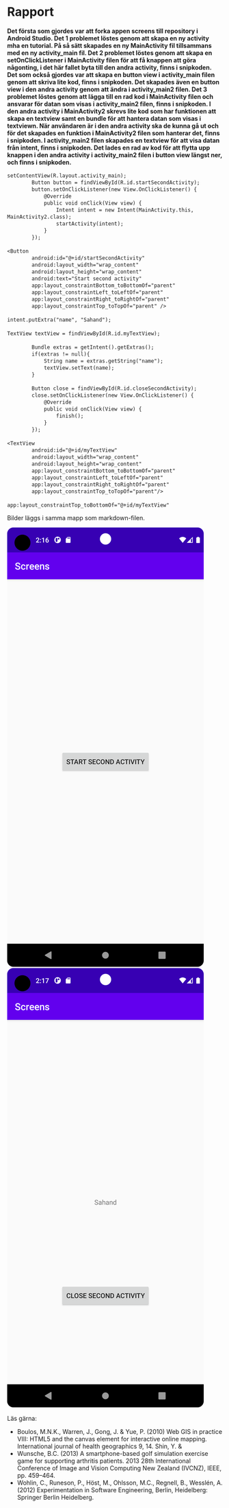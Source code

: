 
# Rapport

**Det första som gjordes var att forka appen screens till repository i Android Studio. 
Det 1 problemet löstes genom att skapa en ny activity mha en tutorial. På så sätt skapades en 
ny MainActivity fil tillsammans med en ny activity_main fil.
Det 2 problemet löstes genom att skapa en setOnClickListener i MainActivity filen för att få knappen
att göra någonting, i det här fallet byta till den andra activity, finns i snipkoden. Det som också 
gjordes var att skapa en button view i activity_main filen genom att skriva lite kod, finns i snipkoden. 
Det skapades även en button view i den andra activity genom att ändra i activity_main2 filen.
Det 3 problemet löstes genom att lägga till en rad kod i MainActivity filen och ansvarar för datan 
som visas i activity_main2 filen, finns i snipkoden. I den andra activity i MainActivity2 skrevs lite
kod som har funktionen att skapa en textview samt en bundle för att hantera datan som visas i textviewn.
När användaren är i den andra activity ska de kunna gå ut och för det skapades en funktion i MainActivity2 filen
som hanterar det, finns i snipkoden. I activity_main2 filen skapades en textview för att visa datan från intent,
finns i snipkoden. Det lades en rad av kod för att flytta upp knappen i den andra activity i activity_main2 filen
i button view längst ner, och finns i snipkoden.**

```
setContentView(R.layout.activity_main);
        Button button = findViewById(R.id.startSecondActivity);
        button.setOnClickListener(new View.OnClickListener() {
            @Override
            public void onClick(View view) {
                Intent intent = new Intent(MainActivity.this, MainActivity2.class);
                startActivity(intent);
            }
        });
        
<Button
        android:id="@+id/startSecondActivity"
        android:layout_width="wrap_content"
        android:layout_height="wrap_content"
        android:text="Start second activity"
        app:layout_constraintBottom_toBottomOf="parent"
        app:layout_constraintLeft_toLeftOf="parent"
        app:layout_constraintRight_toRightOf="parent"
        app:layout_constraintTop_toTopOf="parent" />
        
intent.putExtra("name", "Sahand");

TextView textView = findViewById(R.id.myTextView);

        Bundle extras = getIntent().getExtras();
        if(extras != null){
            String name = extras.getString("name");
            textView.setText(name);
        }

        Button close = findViewById(R.id.closeSecondActivity);
        close.setOnClickListener(new View.OnClickListener() {
            @Override
            public void onClick(View view) {
                finish();
            }
        });
        
<TextView
        android:id="@+id/myTextView"
        android:layout_width="wrap_content"
        android:layout_height="wrap_content"
        app:layout_constraintBottom_toBottomOf="parent"
        app:layout_constraintLeft_toLeftOf="parent"
        app:layout_constraintRight_toRightOf="parent"
        app:layout_constraintTop_toTopOf="parent"/>
        
app:layout_constraintTop_toBottomOf="@+id/myTextView"
```

Bilder läggs i samma mapp som markdown-filen.

![](firstActivity.png)
![](secondActivity.png)

Läs gärna:

- Boulos, M.N.K., Warren, J., Gong, J. & Yue, P. (2010) Web GIS in practice VIII: HTML5 and the canvas element for interactive online mapping. International journal of health geographics 9, 14. Shin, Y. &
- Wunsche, B.C. (2013) A smartphone-based golf simulation exercise game for supporting arthritis patients. 2013 28th International Conference of Image and Vision Computing New Zealand (IVCNZ), IEEE, pp. 459–464.
- Wohlin, C., Runeson, P., Höst, M., Ohlsson, M.C., Regnell, B., Wesslén, A. (2012) Experimentation in Software Engineering, Berlin, Heidelberg: Springer Berlin Heidelberg.
